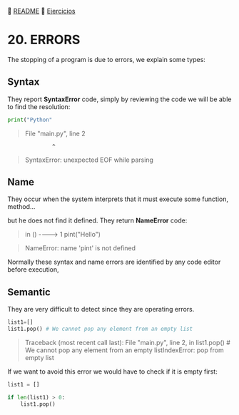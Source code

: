 :page_with_curl: [README](../README_en.md) :pencil: [Ejercicios](/tests/indicetests.md)

# 20. ERRORS

The stopping of a program is due to errors, we explain some types:

## Syntax

They report **SyntaxError** code, simply by reviewing the code we will be able to find the resolution:
````python
print("Python"
````
> File "main.py", line 2

                  ^
>SyntaxError: unexpected EOF while parsing
>
## Name
They occur when the system interprets that it must execute some function, method... 

but he does not find it defined. They return **NameError** code:



> <ipython-input-2-155163d628c2> in <module>()
> ----> 1 pint("Hello")

>NameError: name 'pint' is not defined

Normally these syntax and name errors are identified by any code editor before execution, 


## Semantic
They are very difficult to detect since they are operating errors.

````python
list1=[]
list1.pop() # We cannot pop any element from an empty list
````
>Traceback (most recent call last):
> File "main.py", line 2, in <module>
> list1.pop() # We cannot pop any element from an empty listIndexError: pop from empty list


If we want to avoid this error we would have to check if it is empty first:

````python
list1 = []

if len(list1) > 0:
    list1.pop()
````
